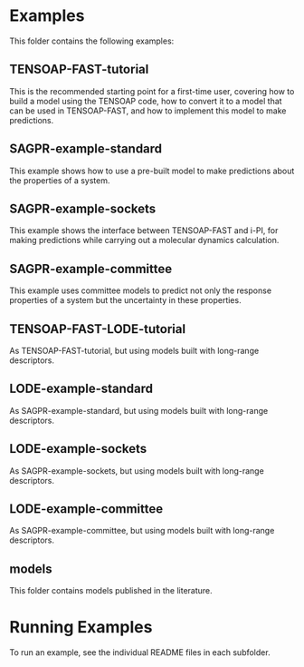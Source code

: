 Examples
========

This folder contains the following examples:

TENSOAP-FAST-tutorial
---------------------

This is the recommended starting point for a first-time user, covering how to build a model using the TENSOAP code, how to convert it to a model that can be used in TENSOAP-FAST, and how to implement this model to make predictions.

SAGPR-example-standard
----------------------

This example shows how to use a pre-built model to make predictions about the properties of a system.

SAGPR-example-sockets
---------------------

This example shows the interface between TENSOAP-FAST and i-PI, for making predictions while carrying out a molecular dynamics calculation.

SAGPR-example-committee
-----------------------

This example uses committee models to predict not only the response properties of a system but the uncertainty in these properties.

TENSOAP-FAST-LODE-tutorial
--------------------------

As TENSOAP-FAST-tutorial, but using models built with long-range descriptors.

LODE-example-standard
---------------------

As SAGPR-example-standard, but using models built with long-range descriptors.

LODE-example-sockets
--------------------

As SAGPR-example-sockets, but using models built with long-range descriptors.

LODE-example-committee
----------------------

As SAGPR-example-committee, but using models built with long-range descriptors.

models
------

This folder contains models published in the literature.

Running Examples
================

To run an example, see the individual README files in each subfolder.

